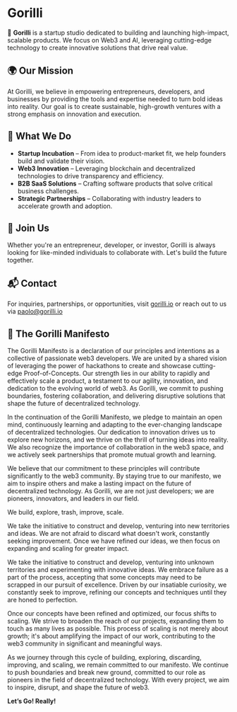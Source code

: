 # Gorilli

🦍 **Gorilli** is a startup studio dedicated to building and launching high-impact, scalable products. We focus on Web3 and AI, leveraging cutting-edge technology to create innovative solutions that drive real value.

## 🌍 Our Mission

At Gorilli, we believe in empowering entrepreneurs, developers, and businesses by providing the tools and expertise needed to turn bold ideas into reality. Our goal is to create sustainable, high-growth ventures with a strong emphasis on innovation and execution.

## 🚀 What We Do

- **Startup Incubation** – From idea to product-market fit, we help founders build and validate their vision.
- **Web3 Innovation** – Leveraging blockchain and decentralized technologies to drive transparency and efficiency.
- **B2B SaaS Solutions** – Crafting software products that solve critical business challenges.
- **Strategic Partnerships** – Collaborating with industry leaders to accelerate growth and adoption.

## 🤝 Join Us

Whether you're an entrepreneur, developer, or investor, Gorilli is always looking for like-minded individuals to collaborate with. Let's build the future together.

## 📬 Contact

For inquiries, partnerships, or opportunities, visit [gorilli.io](https://gorilli.io) or reach out to us via paolo@gorilli.io

## 📜 The Gorilli Manifesto

The Gorilli Manifesto is a declaration of our principles and intentions as a collective of passionate web3 developers. We are united by a shared vision of leveraging the power of hackathons to create and showcase cutting-edge Proof-of-Concepts. Our strength lies in our ability to rapidly and effectively scale a product, a testament to our agility, innovation, and dedication to the evolving world of web3. As Gorilli, we commit to pushing boundaries, fostering collaboration, and delivering disruptive solutions that shape the future of decentralized technology.

In the continuation of the Gorilli Manifesto, we pledge to maintain an open mind, continuously learning and adapting to the ever-changing landscape of decentralized technologies. Our dedication to innovation drives us to explore new horizons, and we thrive on the thrill of turning ideas into reality. We also recognize the importance of collaboration in the web3 space, and we actively seek partnerships that promote mutual growth and learning.

We believe that our commitment to these principles will contribute significantly to the web3 community. By staying true to our manifesto, we aim to inspire others and make a lasting impact on the future of decentralized technology. As Gorilli, we are not just developers; we are pioneers, innovators, and leaders in our field.

We build, explore, trash, improve, scale.

We take the initiative to construct and develop, venturing into new territories and ideas. We are not afraid to discard what doesn't work, constantly seeking improvement. Once we have refined our ideas, we then focus on expanding and scaling for greater impact.

We take the initiative to construct and develop, venturing into unknown territories and experimenting with innovative ideas. We embrace failure as a part of the process, accepting that some concepts may need to be scrapped in our pursuit of excellence. Driven by our insatiable curiosity, we constantly seek to improve, refining our concepts and techniques until they are honed to perfection.

Once our concepts have been refined and optimized, our focus shifts to scaling. We strive to broaden the reach of our projects, expanding them to touch as many lives as possible. This process of scaling is not merely about growth; it's about amplifying the impact of our work, contributing to the web3 community in significant and meaningful ways.

As we journey through this cycle of building, exploring, discarding, improving, and scaling, we remain committed to our manifesto. We continue to push boundaries and break new ground, committed to our role as pioneers in the field of decentralized technology. With every project, we aim to inspire, disrupt, and shape the future of web3.

**Let’s Go! Really!**
